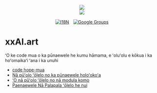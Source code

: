 <p align="center"><a href="https://xxai.art"><img src="https://cdn.jsdelivr.net/gh/xxai-art/doc/logo.svg"/></a><br/><a href="https://xxai.art"><img src="https://cdn.jsdelivr.net/gh/xxai-art/doc/xxai.svg"/></a></p><p align="center"><a href="https://github.com/xxai-art/doc#readme"><img alt="I18N" src="https://cdn.jsdelivr.net/gh/wactax/img/t.svg"/></a>　<a href="https://groups.google.com/u/0/g/xxai-art"><img alt="Google Groups" src="https://cdn.jsdelivr.net/gh/wactax/img/g-groups.svg"/></a></p>

# xxAI.art

ʻO ke code mua o ka pūnaewele he kumu hāmama, e ʻoluʻolu e kōkua i ka hoʻomaikaʻi ʻana i ka unuhi

* [code hope-mua](https://github.com/xxai-art/web)
* [Nā pūʻolo ʻōlelo no ka pūnaewele holoʻokoʻa](https://github.com/xxai-art/web/tree/main/i18n)
* [ʻO nā pūʻolo ʻōlelo no nā modula komo](https://github.com/wacpkg/user/tree/main/ui.i18n)
* [Paenaewele Nā Palapala ʻōlelo he nui](https://github.com/xxai-doc)
